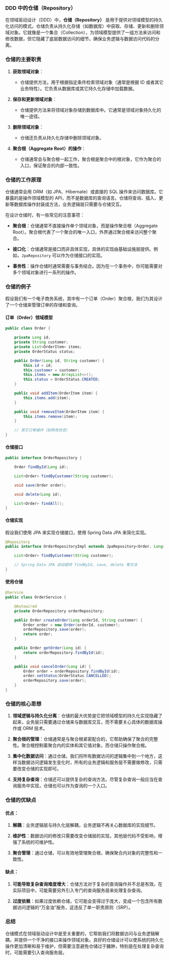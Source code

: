 ### DDD 中的仓储（Repository）

在领域驱动设计（DDD）中，**仓储（Repository）** 是用于提供对领域模型的持久化访问的模式。仓储负责从持久化存储（如数据库）中获取、存储、更新和删除领域对象。它就像是一个集合（Collection），为领域模型提供了一组方法来访问和修改数据，但它隐藏了底层数据访问的细节，确保业务逻辑与数据访问代码的分离。

### 仓储的主要职责

1. **获取领域对象**：
    - 仓储提供方法，用于根据指定条件检索领域对象（通常是根据 ID 或者其它业务特性）。它负责从数据库或其它持久化存储中加载数据。

2. **保存和更新领域对象**：
    - 仓储提供方法来将领域对象存储到数据库中。它通常是领域对象持久化的唯一途径。

3. **删除领域对象**：
    - 仓储还负责从持久化存储中删除领域对象。

4. **聚合根（Aggregate Root）的操作**：
    - 仓储通常会与聚合根一起工作，聚合根是聚合中的根对象，它作为聚合的入口，保证聚合的内部一致性。

### 仓储的工作原理

仓储通常会用 ORM（如 JPA、Hibernate）或直接的 SQL 操作来访问数据库。它暴露的是操作领域模型的 API，而不是数据库的查询语言。仓储将查询、插入、更新等数据库操作封装成方法，业务逻辑层只需要与仓储交互。

在设计仓储时，有一些常见的注意事项：

- **聚合根**：仓储通常不直接操作单个领域对象，而是操作聚合根（Aggregate Root）。聚合根代表了一个聚合的唯一入口，外界通过聚合根来访问整个聚合。

- **接口化**：仓储通常是接口而非具体实现，具体的实现由基础设施层提供。例如，`JpaRepository` 可以作为仓储接口的实现。

- **事务性**：操作仓储时通常需要与事务结合。因为在一个事务中，你可能需要对多个领域对象进行一系列的操作。

### 仓储的例子

假设我们有一个电子商务系统，其中有一个订单（Order）聚合根，我们为其设计了一个仓储来管理订单的存储和查询。

#### 订单（Order）领域模型

```java
public class Order {

    private Long id;
    private String customer;
    private List<OrderItem> items;
    private OrderStatus status;

    public Order(Long id, String customer) {
        this.id = id;
        this.customer = customer;
        this.items = new ArrayList<>();
        this.status = OrderStatus.CREATED;
    }

    public void addItem(OrderItem item) {
        this.items.add(item);
    }

    public void removeItem(OrderItem item) {
        this.items.remove(item);
    }

    // 其它订单操作（如修改状态）
}
```

#### 仓储接口

```java
public interface OrderRepository {

    Order findById(Long id);

    List<Order> findByCustomer(String customer);

    void save(Order order);

    void delete(Long id);

    List<Order> findAll();
}
```

#### 仓储实现

假设我们使用 JPA 来实现仓储接口，使用 Spring Data JPA 来简化实现。

```java
@Repository
public interface OrderRepositoryImpl extends JpaRepository<Order, Long>, OrderRepository {

    List<Order> findByCustomer(String customer);

    // Spring Data JPA 自动提供 findById, save, delete 等方法
}
```

#### 使用仓储

```java
@Service
public class OrderService {

    @Autowired
    private OrderRepository orderRepository;

    public Order createOrder(Long orderId, String customer) {
        Order order = new Order(orderId, customer);
        orderRepository.save(order);
        return order;
    }

    public Order getOrder(Long id) {
        return orderRepository.findById(id);
    }

    public void cancelOrder(Long id) {
        Order order = orderRepository.findById(id);
        order.setStatus(OrderStatus.CANCELLED);
        orderRepository.save(order);
    }
}
```

### 仓储的核心思想

1. **领域逻辑与持久化分离**：仓储的最大优势是它把领域模型的持久化实现隐藏了起来，业务层只需要通过仓储来与数据库交互，而不需要关心具体的数据库操作或 ORM 技术。

2. **聚合根的管理**：仓储通常是与聚合根紧密配合的，它帮助确保了聚合的完整性。聚合根控制着聚合内的实体和其它值对象，而仓储只操作聚合根。

3. **集中化数据访问**：通过仓储，我们将所有数据访问的逻辑集中到一个地方，这样当数据访问逻辑发生变化时，所有的业务逻辑和服务层不需要做修改，只需要改变仓储的实现即可。

4. **支持复杂查询**：仓储还可以提供复杂的查询方法，尽管复杂查询一般应当在查询服务中实现，仓储也可以作为查询的一个入口。

### 仓储的优缺点

#### 优点：

1. **解耦**：业务逻辑层与持久化层解耦，业务逻辑不再关心数据库的实现细节。

2. **维护性**：数据访问的修改只需要改变仓储层的实现，其他层代码不受影响，增强了系统的可维护性。

3. **聚合管理**：通过仓储，可以有效地管理聚合根，确保聚合内对象的完整性和一致性。

#### 缺点：

1. **可能导致复杂查询难度增大**：仓储方法对于复杂的查询操作并不总是有效。在实际项目中，可能需要另外引入专门的查询服务层来处理复杂查询。

2. **过度依赖**：如果过度依赖仓储，它可能会变得过于庞大，变成一个包含所有数据访问逻辑的“万金油”服务，这违反了单一职责原则（SRP）。

### 总结

仓储模式在领域驱动设计中是至关重要的，它帮助我们将数据访问与业务逻辑解耦，并提供一个干净的接口来操作领域对象。良好的仓储设计可以使系统的持久化操作更加清晰和易于维护，但需要注意避免仓储过于臃肿，特别是在处理复杂查询时，可能需要引入查询服务层。
